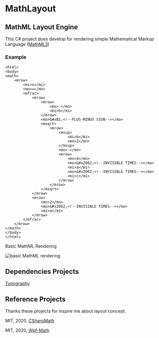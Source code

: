 # MathLayout

## MathML Layout Engine
This C# project does develop for rendering simple Mathematical Markup Language ([MathML3](https://www.w3.org/TR/MathML3))

### Example

    <html>
    <body>
    <math>
        <mrow>
            <mi>x</mi>
            <mo>=</mo>
            <mfrac>
                <mrow>
                    <mrow>
                        <mo>-</mo>
                        <mi>b</mi>
                    </mrow>
                    <mo>&#xB1;<!--PLUS-MINUS SIGN--></mo>
                    <msqrt>
                        <mrow>
                            <msup>
                                <mi>b</mi>
                                <mn>2</mn>
                            </msup>
                            <mo>-</mo>
                            <mrow>
                                <mn>4</mn>
                                <mo>&#x2062;<!--INVISIBLE TIMES--></mo>
                                <mi>a</mi>
                                <mo>&#x2062;<!--INVISIBLE TIMES--></mo>
                                <mi>c</mi>
                            </mrow>
                        </mrow>
                    </msqrt>
                </mrow>
                <mrow>
                    <mn>2</mn>
                    <mo>&#x2062;<!--INVISIBLE TIMES--></mo>
                    <mi>a</mi>
                </mrow>
            </mfrac>
        </mrow>
    </math>
    </body>
    </html>
    
Basic MathML Rendering

![basic MathML rendering](https://user-images.githubusercontent.com/7447159/83210237-86f24200-a184-11ea-9d10-ba407a2915ef.PNG)
 

## Dependencies Projects

[Typography](https://github.com/LayoutFarm/Typography)

## Reference Projects
Thanks these projects for inspire me about layout concept.

MIT, 2020, [CSharpMath](https://github.com/verybadcat/CSharpMath)

MIT, 2020, [Wpf-Math](https://github.com/ForNeVeR/wpf-math)
